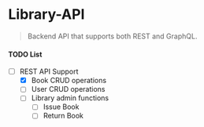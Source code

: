 # Library-API

> Backend API that supports both REST and GraphQL.

#### TODO List

- [ ] REST API Support
  - [x] Book CRUD operations
  - [ ] User CRUD operations
  - [ ] Library admin functions
    - [ ] Issue Book
    - [ ] Return Book

